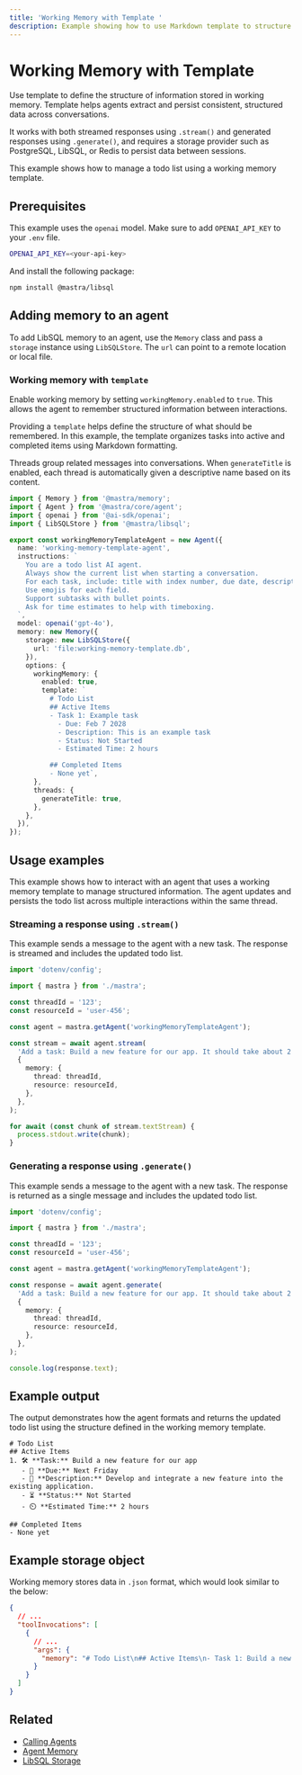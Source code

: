 ```yaml
---
title: 'Working Memory with Template '
description: Example showing how to use Markdown template to structure working memory data.
---
```


# Working Memory with Template

Use template to define the structure of information stored in working memory. Template helps agents extract and persist consistent, structured data across conversations.

It works with both streamed responses using `.stream()` and generated responses using `.generate()`, and requires a storage provider such as PostgreSQL, LibSQL, or Redis to persist data between sessions.

This example shows how to manage a todo list using a working memory template.

## Prerequisites

This example uses the `openai` model. Make sure to add `OPENAI_API_KEY` to your `.env` file.

```bash filename=".env" copy
OPENAI_API_KEY=<your-api-key>
```

And install the following package:

```bash copy
npm install @mastra/libsql
```

## Adding memory to an agent

To add LibSQL memory to an agent, use the `Memory` class and pass a `storage` instance using `LibSQLStore`. The `url` can point to a remote location or local file.

### Working memory with `template`

Enable working memory by setting `workingMemory.enabled` to `true`. This allows the agent to remember structured information between interactions.

Providing a `template` helps define the structure of what should be remembered. In this example, the template organizes tasks into active and completed items using Markdown formatting.

Threads group related messages into conversations. When `generateTitle` is enabled, each thread is automatically given a descriptive name based on its content.

```typescript filename="src/mastra/agents/example-working-memory-template-agent.ts" showLineNumbers copy
import { Memory } from '@mastra/memory';
import { Agent } from '@mastra/core/agent';
import { openai } from '@ai-sdk/openai';
import { LibSQLStore } from '@mastra/libsql';

export const workingMemoryTemplateAgent = new Agent({
  name: 'working-memory-template-agent',
  instructions: `
    You are a todo list AI agent.
    Always show the current list when starting a conversation.
    For each task, include: title with index number, due date, description, status, and estimated time.
    Use emojis for each field.
    Support subtasks with bullet points.
    Ask for time estimates to help with timeboxing.
  `,
  model: openai('gpt-4o'),
  memory: new Memory({
    storage: new LibSQLStore({
      url: 'file:working-memory-template.db',
    }),
    options: {
      workingMemory: {
        enabled: true,
        template: `
          # Todo List
          ## Active Items
          - Task 1: Example task
            - Due: Feb 7 2028
            - Description: This is an example task
            - Status: Not Started
            - Estimated Time: 2 hours

          ## Completed Items
          - None yet`,
      },
      threads: {
        generateTitle: true,
      },
    },
  }),
});
```

## Usage examples

This example shows how to interact with an agent that uses a working memory template to manage structured information. The agent updates and persists the todo list across multiple interactions within the same thread.

### Streaming a response using `.stream()`

This example sends a message to the agent with a new task. The response is streamed and includes the updated todo list.

```typescript filename="src/test-working-memory-template-agent.ts" showLineNumbers copy
import 'dotenv/config';

import { mastra } from './mastra';

const threadId = '123';
const resourceId = 'user-456';

const agent = mastra.getAgent('workingMemoryTemplateAgent');

const stream = await agent.stream(
  'Add a task: Build a new feature for our app. It should take about 2 hours and needs to be done by next Friday.',
  {
    memory: {
      thread: threadId,
      resource: resourceId,
    },
  },
);

for await (const chunk of stream.textStream) {
  process.stdout.write(chunk);
}
```

### Generating a response using `.generate()`

This example sends a message to the agent with a new task. The response is returned as a single message and includes the updated todo list.

```typescript filename="src/test-working-memory-template-agent.ts" showLineNumbers copy
import 'dotenv/config';

import { mastra } from './mastra';

const threadId = '123';
const resourceId = 'user-456';

const agent = mastra.getAgent('workingMemoryTemplateAgent');

const response = await agent.generate(
  'Add a task: Build a new feature for our app. It should take about 2 hours and needs to be done by next Friday.',
  {
    memory: {
      thread: threadId,
      resource: resourceId,
    },
  },
);

console.log(response.text);
```

## Example output

The output demonstrates how the agent formats and returns the updated todo list using the structure defined in the working memory template.

```text
# Todo List
## Active Items
1. 🛠️ **Task:** Build a new feature for our app
   - 📅 **Due:** Next Friday
   - 📝 **Description:** Develop and integrate a new feature into the existing application.
   - ⏳ **Status:** Not Started
   - ⏲️ **Estimated Time:** 2 hours

## Completed Items
- None yet
```

## Example storage object

Working memory stores data in `.json` format, which would look similar to the below:

```json
{
  // ...
  "toolInvocations": [
    {
      // ...
      "args": {
        "memory": "# Todo List\n## Active Items\n- Task 1: Build a new feature for our app\n  - Due: Next Friday\n  - Description: Build a new feature for our app\n  - Status: Not Started\n  - Estimated Time: 2 hours\n\n## Completed Items\n- None yet"
      }
    }
  ]
}
```

## Related

- [Calling Agents](../agents/calling-agents#from-the-command-line)
- [Agent Memory](/docs/agents/agent-memory)
- [LibSQL Storage](/docs/reference/storage/libsql)
